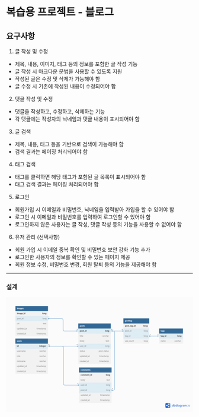 # 복습용 프로젝트 - 블로그 

## 요구사항
1. 글 작성 및 수정
- 제목, 내용, 이미지, 태그 등의 정보를 포함한 글 작성 기능
- 글 작성 시 마크다운 문법을 사용할 수 있도록 지원
- 작성된 글은 수정 및 삭제가 가능해야 함
- 글 수정 시 기존에 작성된 내용이 수정되어야 함
2. 댓글 작성 및 수정
- 댓글을 작성하고, 수정하고, 삭제하는 기능
- 각 댓글에는 작성자의 닉네임과 댓글 내용이 표시되어야 함
3. 글 검색
- 제목, 내용, 태그 등을 기반으로 검색이 가능해야 함
- 검색 결과는 페이징 처리되어야 함
4. 태그 검색
- 태그를 클릭하면 해당 태그가 포함된 글 목록이 표시되어야 함
- 태그 검색 결과는 페이징 처리되어야 함
5. 로그인
- 회원가입 시 이메일과 비밀번호, 닉네임을 입력받아 가입을 할 수 있어야 함
- 로그인 시 이메일과 비밀번호를 입력하여 로그인할 수 있어야 함
- 로그인하지 않은 사용자는 글 작성, 댓글 작성 등의 기능을 사용할 수 없어야 함
6. 유저 관리 (선택사항)
- 회원 가입 시 이메일 중복 확인 및 비밀번호 보안 강화 기능 추가
- 로그인한 사용자의 정보를 확인할 수 있는 페이지 제공
- 회원 정보 수정, 비밀번호 변경, 회원 탈퇴 등의 기능을 제공해야 함

--- 

### 설계 

![ERD](./blog_erd.png)

